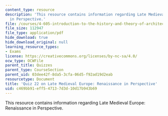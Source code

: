 ```yaml
---
content_type: resource
description: 'This resource contains information regarding Late Medieval Europe: Renaissance
  in Perspective.'
file: /courses/4-605-introduction-to-the-history-and-theory-of-architecture-spring-2012/c469bb91eff547137d3d10d17b943b69_MIT4_605S12_quiz22.pdf
file_size: 112947
file_type: application/pdf
hide_download: true
hide_download_original: null
learning_resource_types:
- Exams
license: https://creativecommons.org/licenses/by-nc-sa/4.0/
ocw_type: OCWFile
parent_title: Quizzes
parent_type: CourseSection
parent_uid: 03dee42f-8da5-3cfa-06d5-f92ad19d2eab
resourcetype: Document
title: 'Quiz 22 on Late Medieval Europe: Renaissance in Perspective'
uid: c469bb91-eff5-4713-7d3d-10d17b943b69
---
```

This resource contains information regarding Late Medieval Europe: Renaissance in Perspective.